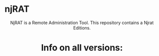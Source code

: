 # njRAT
<center> 
  NjRAT is a Remote Administration Tool. This repository contains a Njrat Editions.

# Info on all versions:  
